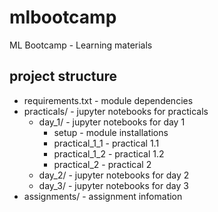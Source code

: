 # mlbootcamp
ML Bootcamp - Learning materials

## project structure
- requirements.txt - module dependencies
- practicals/ - jupyter notebooks for practicals
    - day_1/ - jupyter notebooks for day 1
        - setup - module installations
        - practical_1_1 - practical 1.1
        - practical_1_2 - practical 1.2
        - practical_2 - practical 2
    - day_2/ - jupyter notebooks for day 2
    - day_3/ - jupyter notebooks for day 3
- assignments/ - assignment infomation
